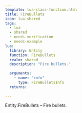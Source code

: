 ```yaml
---
template: lua-class-function.html
title: FireBullets
icon: lua-shared
tags:
  - lua
  - shared
  - needs-verification
  - needs-example
lua:
  library: Entity
  function: FireBullets
  realm: shared
  description: "Fire bullets."
  
  arguments:
    - name: "info"
      type: FireBulletsInfo
  returns:
    
---
```


<div class="lua__search__keywords">
Entity:FireBullets &#x2013; Fire bullets.
</div>
